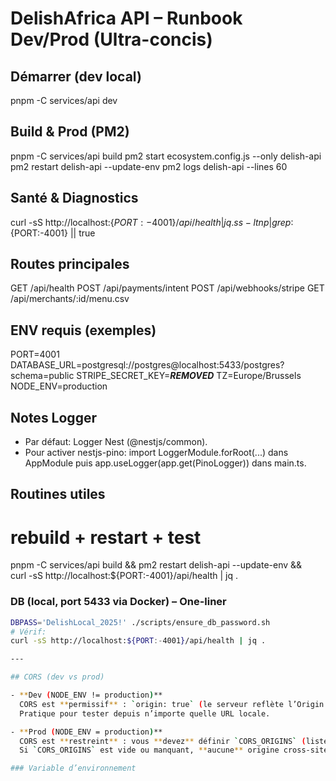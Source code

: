 # DelishAfrica API – Runbook Dev/Prod (Ultra-concis)

## Démarrer (dev local)
pnpm -C services/api dev

## Build & Prod (PM2)
pnpm -C services/api build
pm2 start ecosystem.config.js --only delish-api
pm2 restart delish-api --update-env
pm2 logs delish-api --lines 60

## Santé & Diagnostics
curl -sS http://localhost:$\{PORT:-4001\}/api/health | jq .
ss -ltnp | grep :${PORT:-4001} || true

## Routes principales
GET  /api/health
POST /api/payments/intent
POST /api/webhooks/stripe
GET  /api/merchants/:id/menu.csv

## ENV requis (exemples)
PORT=4001
DATABASE_URL=postgresql://postgres@localhost:5433/postgres?schema=public
STRIPE_SECRET_KEY=***REMOVED***
TZ=Europe/Brussels
NODE_ENV=production

## Notes Logger
- Par défaut: Logger Nest (@nestjs/common).
- Pour activer nestjs-pino: import LoggerModule.forRoot(...) dans AppModule puis app.useLogger(app.get(PinoLogger)) dans main.ts.

## Routines utiles
# rebuild + restart + test
pnpm -C services/api build && pm2 restart delish-api --update-env && \
curl -sS http://localhost:$\{PORT:-4001\}/api/health | jq .

### DB (local, port 5433 via Docker) – One-liner
```bash
DBPASS='DelishLocal_2025!' ./scripts/ensure_db_password.sh
# Vérif:
curl -sS http://localhost:${PORT:-4001}/api/health | jq .

---

## CORS (dev vs prod)

- **Dev (NODE_ENV != production)**  
  CORS est **permissif** : `origin: true` (le serveur reflète l’Origin de la requête).  
  Pratique pour tester depuis n’importe quelle URL locale.

- **Prod (NODE_ENV = production)**  
  CORS est **restreint** : vous **devez** définir `CORS_ORIGINS` (liste CSV d’origines autorisées).  
  Si `CORS_ORIGINS` est vide ou manquant, **aucune** origine cross-site n’est autorisée (les navigateurs bloquent).

### Variable d’environnement

